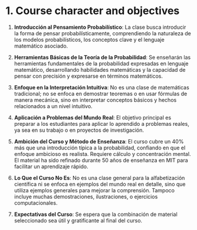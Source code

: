 # 1. Course character and objectives
1. **Introducción al Pensamiento Probabilístico**: La clase busca introducir la forma de pensar probabilísticamente, comprendiendo la naturaleza de los modelos probabilísticos, los conceptos clave y el lenguaje matemático asociado.

2. **Herramientas Básicas de la Teoría de la Probabilidad**: Se enseñarán las herramientas fundamentales de la probabilidad expresadas en lenguaje matemático, desarrollando habilidades matemáticas y la capacidad de pensar con precisión y expresarse en términos matemáticos.

3. **Enfoque en la Interpretación Intuitiva**: No es una clase de matemáticas tradicional; no se enfoca en demostrar teoremas o en usar fórmulas de manera mecánica, sino en interpretar conceptos básicos y hechos relacionados a un nivel intuitivo.

4. **Aplicación a Problemas del Mundo Real**: El objetivo principal es preparar a los estudiantes para aplicar lo aprendido a problemas reales, ya sea en su trabajo o en proyectos de investigación.

5. **Ambición del Curso y Método de Enseñanza**: El curso cubre un 40% más que una introducción típica a la probabilidad, confiando en que el enfoque ambicioso es realista. Requiere cálculo y concentración mental. El material ha sido refinado durante 50 años de enseñanza en MIT para facilitar un aprendizaje rápido.

6. **Lo Que el Curso No Es**: No es una clase general para la alfabetización científica ni se enfoca en ejemplos del mundo real en detalle, sino que utiliza ejemplos generales para mejorar la comprensión. Tampoco incluye muchas demostraciones, ilustraciones, o ejercicios computacionales.

7. **Expectativas del Curso**: Se espera que la combinación de material seleccionado sea útil y gratificante al final del curso.